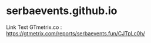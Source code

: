 # serbaevents.github.io

Link Text GTmetrix.co : https://gtmetrix.com/reports/serbaevents.fun/CJTpLc0h/
